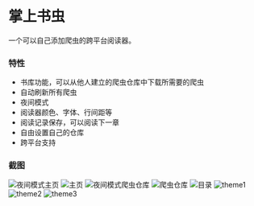 # 掌上书虫

一个可以自己添加爬虫的跨平台阅读器。

### 特性

- 书库功能，可以从他人建立的爬虫仓库中下载所需要的爬虫
- 自动刷新所有爬虫
- 夜间模式
- 阅读器颜色、字体、行间距等
- 阅读记录保存，可以阅读下一章
- 自由设置自己的仓库
- 跨平台支持

### 截图

![夜间模式主页](https://raw.githubusercontent.com/InfiniteXyy/spreader/master/sc1)
![主页](https://raw.githubusercontent.com/InfiniteXyy/spreader/master/sc2)
![夜间模式爬虫仓库](https://raw.githubusercontent.com/InfiniteXyy/spreader/master/sc4)
![爬虫仓库](https://raw.githubusercontent.com/InfiniteXyy/spreader/master/sc3)
![目录](https://raw.githubusercontent.com/InfiniteXyy/spreader/master/sc5)
![theme1](https://raw.githubusercontent.com/InfiniteXyy/spreader/master/sc6)
![theme2](https://raw.githubusercontent.com/InfiniteXyy/spreader/master/sc7)
![theme3](https://raw.githubusercontent.com/InfiniteXyy/spreader/master/sc8)
